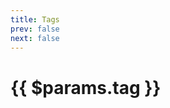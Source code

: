 ```yaml
---
title: Tags
prev: false
next: false
---
```


# {{ $params.tag }}

<PageTags  :tag="$params.tag" :page="$params.page" />